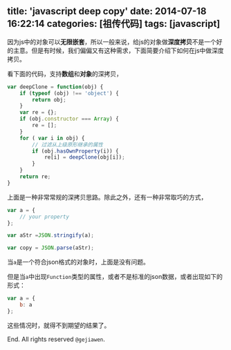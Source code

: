 title: 'javascript deep copy'
date: 2014-07-18 16:22:14
categories: [祖传代码]
tags: [javascript]
---

因为js中的对象可以**无限嵌套**，所以一般来说，给js的对象做**深度拷贝**不是一个好的主意。但是有时候，我们偏偏又有这种需求，下面简要介绍下如何在js中做深度拷贝。


看下面的代码，支持**数组**和**对象**的深拷贝，

```javascript
var deepClone = function(obj) {
    if (typeof (obj) !== 'object') {
        return obj;
    }
    var re = {};
    if (obj.constructor === Array) {
        re = [];
    }
    for ( var i in obj) {
        // 过滤从上级原形继承的属性
        if (obj.hasOwnProperty(i)) {
            re[i] = deepClone(obj[i]);
        }
    }
    return re;
}
```

上面是一种非常常规的深拷贝思路。除此之外，还有一种非常取巧的方式，

```javascript
var a = {
    // your property
};

var aStr =JSON.stringify(a);

var copy = JSON.parse(aStr);
```

当`a`是一个符合json格式的对象时，上面是没有问题。

但是当`a`中出现`Function`类型的属性，或者不是标准的json数据，或者出现如下的形式：

```javascript
var a = {
    b: a
};
```
这些情况时，就得不到期望的结果了。


End. All rights reserved `@gejiawen`.
